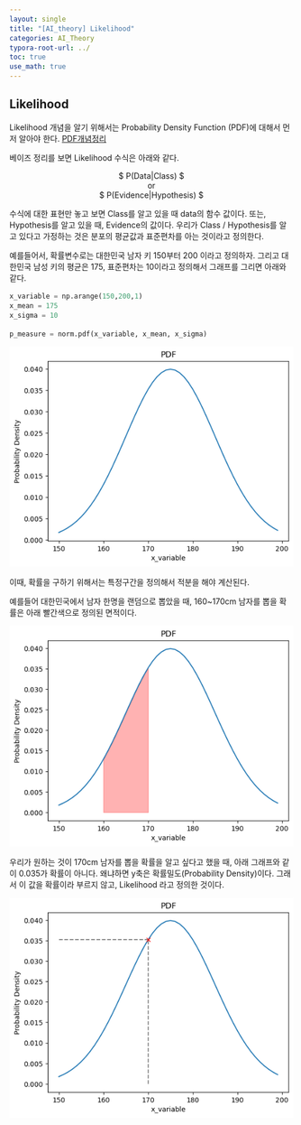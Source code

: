 ```yaml
---
layout: single
title: "[AI_theory] Likelihood" 
categories: AI_Theory
typora-root-url: ../
toc: true
use_math: true
---
```


## Likelihood

Likelihood 개념을 알기 위해서는 Probability Density Function (PDF)에 대해서 먼저 알아야 한다. [PDF개념정리](https://ho-choi.github.io/ai_theory/AI_Theory3/)

베이즈 정리를 보면 Likelihood 수식은 아래와 같다. 

<center>
$
P(Data|Class)
$
</center>

<center>
or
</center>

<center>
$
P(Evidence|Hypothesis)
$
</center>


수식에 대한 표현만 놓고 보면 Class를 알고 있을 때 data의 함수 값이다. 또는, Hypothesis를 알고 있을 때, Evidence의 값이다.  우리가 Class / Hypothesis를 알고 있다고 가정하는 것은 분포의 평균값과 표준편차를 아는 것이라고 정의한다. 

예를들어서, 확률변수로는 대한민국 남자 키 150부터 200 이라고 정의하자. 그리고 대한민국 남성 키의 평균은 175, 표준편차는 10이라고 정의해서 그래프를 그리면 아래와 같다. 

```python
x_variable = np.arange(150,200,1)
x_mean = 175
x_sigma = 10

p_measure = norm.pdf(x_variable, x_mean, x_sigma)
```

![output](/images/2024-02-23-AI_Theory2/output.png)



이때, 확률을 구하기 위해서는 특정구간을 정의해서 적분을 해야 계산된다. 

예를들어 대한민국에서 남자 한명을 랜덤으로 뽑았을 때, 160~170cm 남자를 뽑을 확률은 아래 빨간색으로 정의된 면적이다. 

![output2](/images/2024-02-23-AI_Theory2/output2.png)



우리가 원하는 것이 170cm 남자를 뽑을 확률을 알고 싶다고 했을 때, 아래 그래프와 같이 0.035가 확률이 아니다. 왜냐하면 y축은 확률밀도(Probability Density)이다. 그래서 이 값을 확률이라 부르지 않고, Likelihood 라고 정의한 것이다. 

![output1](/images/2024-02-23-AI_Theory2/output1.png)
